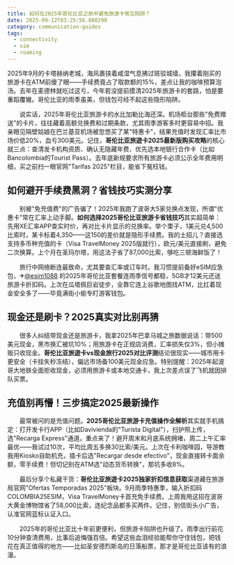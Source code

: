 ```yaml
---
title: 如何在2025年哥伦比亚之旅中避免旅游卡常见陷阱？
date: 2025-09-12T03:25:56.880298
category: communication-guides
tags:
  - connectivity
  - sim
  - roaming
---
```


2025年9月的卡塔赫纳老城，海风裹挟着咸湿气息拂过斑驳城墙，我攥着刚买的旅游卡在ATM前傻了眼——手续费竟占了取款额的15%，差点让我的咖啡预算泡汤。去年在麦德林就吃过这亏，今年若没提前摸清2025年旅游卡的套路，怕是要重蹈覆辙。哥伦比亚的雨季虽美，但钱包可经不起这些隐形陷阱。

　　说实话，2025年哥伦比亚旅游卡的水比加勒比海还深。机场柜台那些"免费赠送"的卡片，往往藏着高额兑换费和过期条款，尤其雨季游客多时更容易中招。我亲眼见隔壁姑娘在巴兰基亚机场被忽悠买了某"特惠卡"，结果充值时发现汇率比市场价低20%，血亏300美元。记住，**哥伦比亚旅遊卡2025最新版购买攻略**的核心就三点：查清发卡机构资质、确认无隐藏年费、优先选本地银行合作卡（比如Bancolombia的Tourist Pass）。去年底新规要求所有旅游卡必须公示全年费用明细，买之前扫一眼官网"Tarifas 2025"栏目，能省下冤枉钱。

## 如何避开手续费黑洞？省钱技巧实测分享

　　别被"免充值费"的广告骗了！2025年我跑了波哥大5家兑换点发现，所谓"优惠卡"常在汇率上动手脚。**如何选择2025哥伦比亚旅游卡省钱技巧**其实超简单：先用XE汇率APP查实时价，再对比卡片显示的兑换率。举个栗子，1美元兑4,500比索时，某卡标着4,350——这150的差价就是隐形手续费。我的土招儿？直接选支持多币种充值的卡（Visa TravelMoney 2025版就行），欧元/美元直接刷，避免二次换算。上个月在圣玛尔塔，用这法子省了87,000比索，够吃三顿海鲜饭了！

　　旅行中网络断连最致命，尤其要查汇率或订车时。我习惯提前备好eSIM应急包，✈[@esim1088](https://t.me/s/esim1088) 的2025年哥伦比亚套餐连雨季信号都稳，5GB才12美元还送旅游卡折扣码。上次在瓜塔佩巨岩徒步，全靠它连上谷歌地图找ATM，比扛着现金安全多了——毕竟满街小偷专盯游客钱包。

## 现金还是刷卡？2025真实对比别再猜

　　很多人纠结带现金还是旅游卡，我拿2025年巴拿马城之旅数据说话：带500美元现金，黑市换汇被坑10%；用旅游卡在正规店消费，汇率损失仅3%，但小摊贩只收现金。**哥伦比亚旅遊卡vs现金旅行2025对比评测**结论很现实——城市用卡更安全（卡挂失秒冻结），偏远市场备100美元现金应急。特别提醒：2025年起波哥大地铁全面拒收现金，必须用旅游卡或本地交通卡，我上次差点误了飞机就因排队买票。

## 充值别再懵！三步搞定2025最新操作

　　最常被问的是充值问题。**2025哥伦比亚旅游卡充值操作全解析**其实就手机搞定：打开发卡行APP（比如Davivienda的"Turista Digital"），扫护照上传，选"Recarga Express"通道。重点来了！避开周末和月底系统拥堵，周二上午汇率最优——我试过10次，平均比周五多换30比索/美元。上次在卡利咖啡园，导游教我用Kiosko自助机充，插卡后选"Recargar desde efectivo"，现金直接转卡面余额，零手续费！但切记别在ATM选"动态货币转换"，那坑多收8%。

　　最后分享个私藏干货：**哥伦比亚旅遊卡2025独家折扣信息获取**渠道藏在旅游局官网"Ofertas Temporadas 2025"板块。9月雨季特惠季，输入折扣码COLOMBIA25ESIM，Visa TravelMoney卡首充免手续费。上周我用这招在波哥大黄金博物馆省了58,000比索，连纪念品都多买两件。记住，别信街头小广告，认准官网蓝标认证入口。

　　2025年的哥伦比亚比十年前更便利，但旅游卡陷阱也升级了。雨季出行前花10分钟查清费用，比事后追悔强百倍。希望这些血泪经验能帮你守住钱包，把钱花在真正值得的地方——比如圣安德烈斯岛的日落船票，那才是哥伦比亚该有的浪漫。
